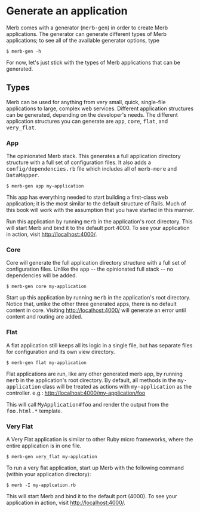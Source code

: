 # Generate an application
Merb comes with a generator (<tt>merb-gen</tt>)
in order to create Merb applications.
The generator can generate different types of Merb applications;
to see all of the available generator options, type

    $ merb-gen -h

For now, let's just stick with the types of Merb applications
that can be generated.

## Types
Merb can be used for anything from very small, quick, single-file applications
to large, complex web services.
Different application structures can be generated,
depending on the developer's needs.
The different application structures you can generate
are <tt>app</tt>, <tt>core</tt>, <tt>flat</tt>, and <tt>very_flat</tt>.

### App
The opinionated Merb stack.
This generates a full application directory structure
with a full set of configuration files.
It also adds a <tt>config/dependencies.rb</tt> file
which includes all of <tt>merb-more</tt> and <tt>DataMapper</tt>.

    $ merb-gen app my-application

This app has everything needed
to start building a first-class web application;
it is the most similar to the default structure of Rails.
Much of this book will work with the assumption
that you have started in this manner.

Run this application by running <tt>merb</tt>
in the application's root directory.
This will start Merb and bind it to the default port 4000.
To see your application in action, visit [http://localhost:4000/][].

### Core
Core will generate the full application directory structure
with a full set of configuration files.
Unlike the <tt>app</tt> -- the opinionated full stack --
no dependencies will be added.

    $ merb-gen core my-application

Start up this application by running <tt>merb</tt>
in the application's root directory.
Notice that, unlike the other three generated apps,
there is no default content in core.
Visiting [http://localhost:4000/][] will generate an error
until content and routing are added.

### Flat
A flat application still keeps all its logic in a single file,
but has separate files for configuration and its own view directory.

    $ merb-gen flat my-application

Flat applications are run, like any other generated merb app,
by running <tt>merb</tt> in the application's root directory.
By default, all methods in the <tt>my-application</tt> class
will be treated as actions with <tt>my-application</tt> as the controller.
e.g.: [http://localhost:4000/my-application/foo][]

This will call <tt>MyApplication#foo</tt>
and render the output from the <tt>foo.html.*</tt> template.

### Very Flat
A Very Flat application is similar to other Ruby micro frameworks,
where the entire application is in one file.

    $ merb-gen very_flat my-applcation

To run a very flat application, start up Merb with the following command
(within your application directory):

    $ merb -I my-applcation.rb

This will start Merb and bind it to the default port (4000).
To see your application in action, visit [http://localhost:4000/][].


[http://localhost:4000/]:     http://localhost:4000/
[http://localhost:4000/my-application/foo]: http://localhost:4000/my-application/foo

